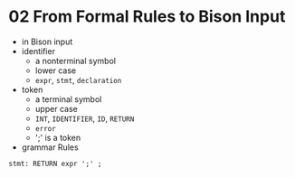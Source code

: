# 02 From Formal Rules to Bison Input

- in Bison input
- identifier
    - a nonterminal symbol
    - lower case
    - `expr`, `stmt`, `declaration`
- token
    - a terminal symbol
    - upper case
    - `INT`, `IDENTIFIER`, `ID`, `RETURN`
    - `error`
    - ';' is a token
- grammar Rules

```bison
stmt: RETURN expr ';' ;
```

